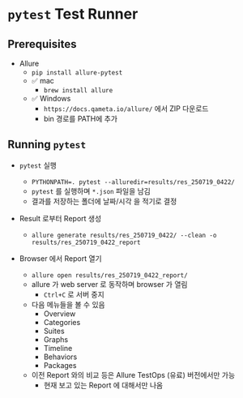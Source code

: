 # `pytest` Test Runner

## Prerequisites

- Allure
  - `pip install allure-pytest`
  - ✅ mac
    - `brew install allure`
  - ✅ Windows
    - `https://docs.qameta.io/allure/` 에서 ZIP 다운로드
    - bin 경로를 PATH에 추가

## Running `pytest`
- `pytest` 실행

  - `PYTHONPATH=. pytest --alluredir=results/res_250719_0422/`
  - `pytest` 를 실행하며 `*.json` 파일을 남김
  - 결과를 저장하는 폴더에 날짜/시각 을 적기로 결정
- Result 로부터 Report 생성
  - `allure generate results/res_250719_0422/ --clean -o results/res_250719_0422_report`
- Browser 에서 Report 열기
  - `allure open results/res_250719_0422_report/`
  - allure 가 web server 로 동작하며 browser 가 열림
    - `Ctrl+C` 로 서버 중지
  - 다음 메뉴들을 볼 수 있음
    - Overview
    - Categories
    - Suites
    - Graphs
    - Timeline
    - Behaviors
    - Packages
  - 이전 Report 와의 비교 등은 Allure TestOps (유료) 버전에서만 가능
    - 현재 보고 있는 Report 에 대해서만 나옴